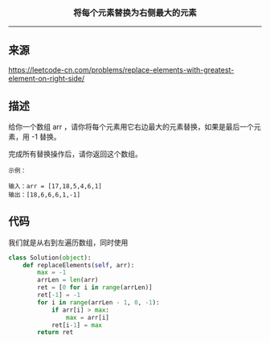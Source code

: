 ### <center>将每个元素替换为右侧最大的元素
***
## 来源

https://leetcode-cn.com/problems/replace-elements-with-greatest-element-on-right-side/

## 描述

给你一个数组 arr ，请你将每个元素用它右边最大的元素替换，如果是最后一个元素，用 -1 替换。

完成所有替换操作后，请你返回这个数组。

```
示例：

输入：arr = [17,18,5,4,6,1]
输出：[18,6,6,6,1,-1]
```

## 代码

我们就是从右到左遍历数组，同时使用

```python
class Solution(object):
    def replaceElements(self, arr):
        max = -1
        arrLen = len(arr)
        ret = [0 for i in range(arrLen)]
        ret[-1] = -1
        for i in range(arrLen - 1, 0, -1):
            if arr[i] > max:
                max = arr[i]
            ret[i-1] = max
        return ret
```

